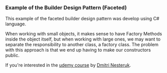 ### Example of the Builder Design Pattern (Faceted)

This example of the faceted builder design pattern was develop using C# language.

When working with small objects, it makes sense to have Factory Methods inside the object itself, but when working with large ones, we may want to separate the responsibility to another class, a factory class. The problem with this approach is that we end up having to make our constructors public.

If you're interested in the [udemy course](https://www.udemy.com/course/design-patterns-csharp-dotnet) by [Dmitri Nesteruk](https://www.udemy.com/user/dmitrinesteruk/).

